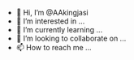 - 👋 Hi, I’m @AAkingjasi
- 👀 I’m interested in ...
- 🌱 I’m currently learning ...
- 💞️ I’m looking to collaborate on ...
- 📫 How to reach me ...

<!---
AAkingjasi/AAkingjasi is a ✨ special ✨ repository because its `README.md` (this file) appears on your GitHub profile.
You can click the Preview link to take a look at your changes.
--->
